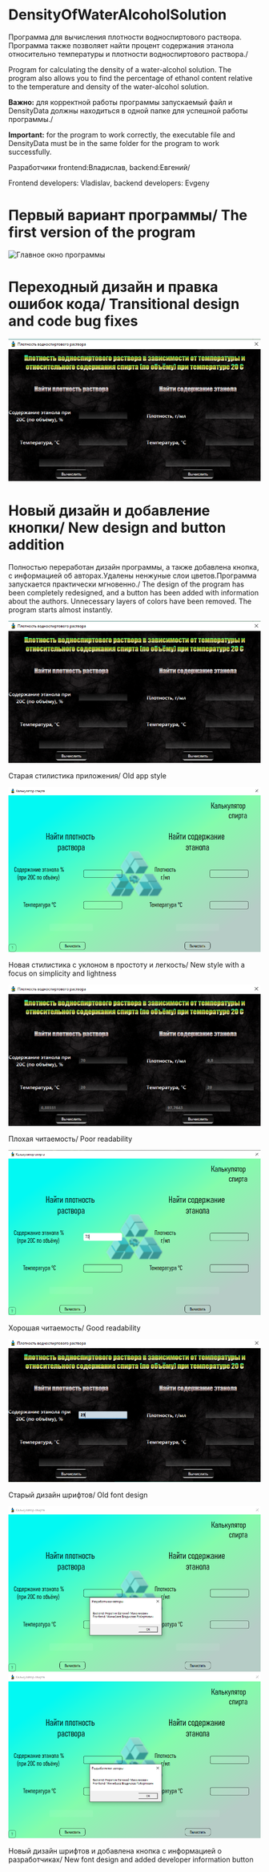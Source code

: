 # DensityOfWaterAlcoholSolution
Программа для вычисления плотности водноспиртового раствора.
Программа также позволяет найти процент содержания этанола относительно температуры и плотности водноспиртового раствора./


Program for calculating the density of a water-alcohol solution.
The program also allows you to find the percentage of ethanol content relative to the temperature and density of the water-alcohol solution.

**Важно:** для корректной работы программы запускаемый файл и DensityData должны находиться в одной папке для успешной работы программы./


**Important:** for the program to work correctly, the executable file and DensityData must be in the same folder for the program to work successfully.


Разработчики frontend:Владислав, backend:Евгений/ 

Frontend developers: Vladislav, backend developers: Evgeny

# Первый вариант программы/ The first version of the program
![Главное окно программы](https://github.com/FantaCola49/DensityOfWaterAlcoholSolution/blob/master/Resources/Demo/1.JPG)


# Переходный дизайн и правка ошибок кода/ Transitional design and code bug fixes
![Главное окно программы](https://github.com/Bibosiandre/DensityOfWaterAlcoholSolution/blob/master/demo/1.png)


# Новый дизайн и добавление кнопки/ New design and button addition

Полностью переработан дизайн программы, а также добавлена кнопка, с информацией об авторах.Удалены ненжуные слои цветов.Программа запускается практически мгновенно./
The design of the program has been completely redesigned, and a button has been added with information about the authors. Unnecessary layers of colors have been removed. The program starts almost instantly.

![До переработки](https://github.com/Bibosiandre/DensityOfWaterAlcoholSolution/blob/master/demo/1.png)

Старая стилистика приложения/
Old app style

![После переработки](https://github.com/Bibosiandre/DensityOfWaterAlcoholSolution/blob/master/demo/4.png)

Новая стилистика с уклоном в простоту и легкость/
New style with a focus on simplicity and lightness

![До переработки](https://github.com/Bibosiandre/DensityOfWaterAlcoholSolution/blob/master/demo/2.png)

Плохая читаемость/
Poor readability

![После переработки](https://github.com/Bibosiandre/DensityOfWaterAlcoholSolution/blob/master/demo/5.png)

Хорошая читаемость/
Good readability

![До переработки](https://github.com/Bibosiandre/DensityOfWaterAlcoholSolution/blob/master/demo/3.png)

Старый дизайн шрифтов/
Old font design

![После переработки](https://github.com/Bibosiandre/DensityOfWaterAlcoholSolution/blob/master/demo/7.png)
![После переработки](https://github.com/Bibosiandre/DensityOfWaterAlcoholSolution/blob/master/demo/7.png)

Новый дизайн шрифтов и добавлена кнопка с информацией о разработчиках/
New font design and added developer information button
